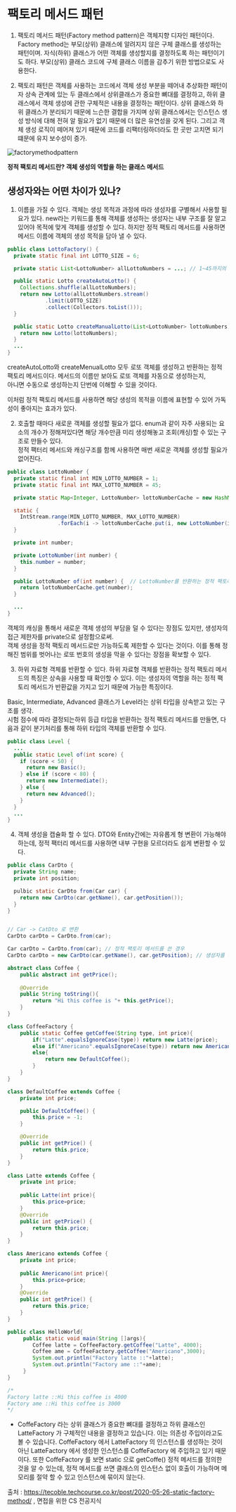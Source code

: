 # 팩토리 메서드 패턴
1. 팩토리 메서드 패턴(Factory method pattern)은 객체지향 디자인 패턴이다. Factory method는 부모(상위) 클래스에 알려지지 않은 구체 클래스를 생성하는 패턴이며. 자식(하위) 클래스가 어떤 객체를 생성할지를 결정하도록 하는 패턴이기도 하다. 부모(상위) 클래스 코드에 구체 클래스 이름을 감추기 위한 방법으로도 사용한다.

2. 팩토리 패턴은 객체를 사용하는 코드에서 객체 생성 부분을 떼어내 추상화한 패턴이자 상속 관계에 있는 두 클래스에서 상위클래스가 중요한 뼈대를 결정하고, 하위 클래스에서 
객체 생성에 관한 구체적은 내용을 결정하는 패턴이다. 상위 클래스와 하위 클래스가 분리되기 때문에 느슨한 결합을 가지며 상위 클래스에서는 인스턴스 생성 방식에 대해 전혀 알 필요가 없기 때문에
더 많은 유연성을 갖게 된다. 그리고 객체 생성 로직이 떼어져 있기 때문에 코드를 리팩터링하더라도 한 곳만 고치면 되기 떄문에 유지 보수성이 증가.

![factorymethodpattern](https://github.com/jun111haha/TIL/blob/main/img/factory_method_pattern.png)

**정적 팩토리 메서드란? 객체 생성의 역할을 하는 클래스 메서드**

## 생성자와는 어떤 차이가 있나?
1. 이름을 가질 수 있다.
객체는 생성 목적과 과정에 따라 생성자를 구별해서 사용할 필요가 있다. new라는 키워드를 통해 객체를 생성하는 생성자는 내부 구조를 잘 알고 있어야 목적에 맞게 객체를 생성할 수 있다.    하지만 정적 팩토리 메서드를 사용하면 메서드 이름에 객체의 생성 목적을 담아 낼 수 있다.

```java
public class LottoFactory() {
  private static final int LOTTO_SIZE = 6;

  private static List<LottoNumber> allLottoNumbers = ...; // 1~45까지의 로또 넘버

  public static Lotto createAutoLotto() {
    Collections.shuffle(allLottoNumbers);
    return new Lotto(allLottoNumbers.stream()
            .limit(LOTTO_SIZE)
            .collect(Collectors.toList()));
  }

  public static Lotto createManualLotto(List<LottoNumber> lottoNumbers) {
    return new Lotto(lottoNumbers);
  }
  ...
}
```
createAutoLotto와 createMenualLotto 모두 로또 객체를 생성하고 반환하는 정적 팩토리 메서드이다. 메서드의 이름만 보아도 로또 객체를 자동으로 생성하는지,    
아니면 수동으로 생성하는지 단번에 이해할 수 있을 것이다.   
   
이처럼 정적 팩토리 메서드를 사용하면 해당 생성의 목적을 이름에 표현할 수 있어 가독성이 좋아지는 효과가 있다.

2. 호출할 때마다 새로운 객체를 생성할 필요가 없다.
enum과 같이 자주 사용되는 요소의 개수가 정해져있다면 해당 개수만큼 미리 생성해놓고 조회(캐싱)할 수 있는 구조로 만들수 있다.    
정적 팩터리 메서드와 캐싱구조를 함께 사용하면 매번 새로운 객체를 생성할 필요가 없어진다.

```java
public class LottoNumber {
  private static final int MIN_LOTTO_NUMBER = 1;
  private static final int MAX_LOTTO_NUMBER = 45;

  private static Map<Integer, LottoNumber> lottoNumberCache = new HashMap<>();

  static {
    IntStream.range(MIN_LOTTO_NUMBER, MAX_LOTTO_NUMBER)
                .forEach(i -> lottoNumberCache.put(i, new LottoNumber(i)));
  }

  private int number;

  private LottoNumber(int number) {
    this.number = number;
  }

  public LottoNumber of(int number) {  // LottoNumber를 반환하는 정적 팩토리 메서드
    return lottoNumberCache.get(number);
  }

  ...
}
```
객체의 캐싱을 통해서 새로운 객체 생성의 부담을 덜 수 있다는 장점도 있지만, 생성자의 접근 제한자를 private으로 설정함으로써.  
객체 생성을 정적 팩토리 메서드로만 가능하도록 제한할 수 있다는 것이다. 이를 통해 정해진 범위를 벗어나는 로또 번호의 생성을 막을 수 있다는 장점을 확보할 수 있다.

3. 하위 자료형 객체를 반환할 수 있다.
하위 자료형 객체를 반환하는 정적 팩토리 메서드의 특징은 상속을 사용할 때 확인할 수 있다. 이는 생성자의 역할을 하는 정적 팩토리 메서드가 반환값을 가지고 있기 때문에 가능한 특징이다.

Basic, Intermediate, Advanced 클래스가 Level라는 상위 타입을 상속받고 있는 구조를 생각.     
시험 점수에 따라 결정되는하위 등급 타입을 반환하는 정적 팩토리 메서드를 만들면, 다음과 같이 분기처리를 통해 하위 타입의 객체를 반환할 수 있다.
```java
public class Level {
  ...
  public static Level of(int score) {
    if (score < 50) {
      return new Basic();
    } else if (score < 80) {
      return new Intermediate();
    } else {
      return new Advanced();
    }
  }
  ...
}
```

4. 객체 생성을 캡슐화 할 수 있다.
DTO와 Entity간에는 자유롭게 형 변환이 가능해야 하는데, 정적 팩터리 메서드를 사용하면 내부 구현을 모르더라도 쉽게 변환할 수 있다.

```java
public class CarDto {
  private String name;
  private int position;

  pulbic static CarDto from(Car car) {
    return new CarDto(car.getName(), car.getPosition());
  }
}


// Car -> CatDto 로 변환
CarDto carDto = CarDto.from(car);
```

```java
Car carDto = CarDto.from(car); // 정적 팩토리 메서드를 쓴 경우
CarDto carDto = new CarDto(car.getName(), car.getPosition); // 생성자를 쓴 경우
```


```java
abstract class Coffee { 
    public abstract int getPrice(); 
    
    @Override
    public String toString(){
        return "Hi this coffee is "+ this.getPrice();
    }
}

class CoffeeFactory { 
    public static Coffee getCoffee(String type, int price){
        if("Latte".equalsIgnoreCase(type)) return new Latte(price);
        else if("Americano".equalsIgnoreCase(type)) return new Americano(price);
        else{
            return new DefaultCoffee();
        } 
    }
}

class DefaultCoffee extends Coffee {
    private int price;

    public DefaultCoffee() {
        this.price = -1;
    }

    @Override
    public int getPrice() {
        return this.price;
    }
}

class Latte extends Coffee { 
    private int price; 
    
    public Latte(int price){
        this.price=price; 
    }
    @Override
    public int getPrice() {
        return this.price;
    } 
}

class Americano extends Coffee { 
    private int price; 
    
    public Americano(int price){
        this.price=price; 
    }
    @Override
    public int getPrice() {
        return this.price;
    } 
} 

public class HelloWorld{ 
     public static void main(String []args){ 
        Coffee latte = CoffeeFactory.getCoffee("Latte", 4000);
        Coffee ame = CoffeeFactory.getCoffee("Americano",3000); 
        System.out.println("Factory latte ::"+latte);
        System.out.println("Factory ame ::"+ame); 
     }
} 

/*
Factory latte ::Hi this coffee is 4000
Factory ame ::Hi this coffee is 3000
*/

```
- CoffeFactory 라는 상위 클래스가 중요한 뼈대를 결정하고 하위 클래스인 LatteFactory 가 구체적인 내용을 결정하고 있습니다. 이는 의존성 주입이라고도 볼 수 있습니다.
CoffeFactory 에서 LatteFactory 의 인스턴스를 생성하는 것이 아닌 LatteFactory 에서 생성한 인스턴스를 CoffeFactory 에 주입하고 있기 때문이다.
또한 CoffeFactory 를 보면 static 으로 getCoffe() 정적 메서드를 정의한 것을 알 수 있는데, 정적 메서드를 쓰면 클래스의 인스턴스 없이 호출이 가능하며
메모리를 절약 할 수 있고 인스턴스에 묶이지 않는다. 

출처 : https://tecoble.techcourse.co.kr/post/2020-05-26-static-factory-method/ , 면접을 위한 CS 전공지식
